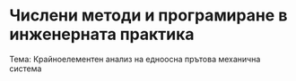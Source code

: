 # Числени методи и програмиране в инженерната практика
Тема: Крайноелементен анализ на едноосна прътова механична система
